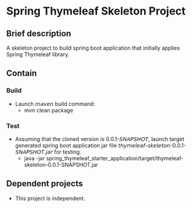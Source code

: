 # Spring Thymeleaf Skeleton Project
## Brief description
A skeleton project to build spring boot application that initially applies Spring Thymeleaf library.

## Contain

### Build
* Launch 𝘮𝘢𝘷𝘦𝘯 build command:
  * mvn clean package

### Test
* Assuming that the cloned version is 0.0.1-𝘚𝘕𝘈𝘗𝘚𝘏𝘖𝘛, launch target generated spring boot application jar file 𝘵𝘩𝘺𝘮𝘦𝘭𝘦𝘢𝘧-𝘴𝘬𝘦𝘭𝘦𝘵𝘰𝘯-0.0.1-𝘚𝘕𝘈𝘗𝘚𝘏𝘖𝘛.𝘫𝘢𝘳 for testing.
  * java -jar spring_thymeleaf_starter_application/target/thymeleaf-skeleton-0.0.1-SNAPSHOT.jar

## Dependent projects
* This project is independent.